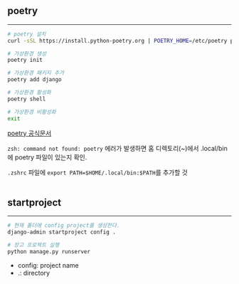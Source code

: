 ## poetry

---

```bash
# poetry 설치
curl -sSL https://install.python-poetry.org | POETRY_HOME=/etc/poetry python3 -

# 가상환경 생성
poetry init

# 가상환경 패키지 추가
poetry add django

# 가상환경 활성화
poetry shell

# 가상환경 비활성화
exit
```

[poetry 공식문서](https://python-poetry.org/)

`zsh: command not found: poetry` 에러가 발생하면 홈 디렉토리(~)에서 .local/bin 에 poetry 파일이 있는지 확인.

`.zshrc` 파일에 `export PATH=$HOME/.local/bin:$PATH`를 추가할 것
<br/><br/>

## startproject

---

```bash
# 현재 폴더에 config project를 생성한다.
django-admin startproject config .

# 장고 프로젝트 실행
python manage.py runserver
```

- config: project name
- .: directory
